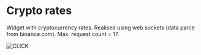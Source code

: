 # Crypto rates

Widget with cryptocurrency rates. Realised using web sockets (data parce from binance.com).
Max. request count = 17.

![CLICK](https://codepen.io/digital1479/pen/QWMXOjj)